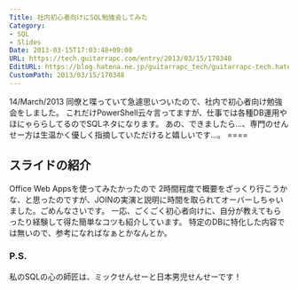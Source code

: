 ```yaml
---
Title: 社内初心者向けにSQL勉強会してみた
Category:
- SQL
- Slides
Date: 2013-03-15T17:03:48+09:00
URL: https://tech.guitarrapc.com/entry/2013/03/15/170348
EditURL: https://blog.hatena.ne.jp/guitarrapc_tech/guitarrapc-tech.hatenablog.com/atom/entry/11696248318757675534
CustomPath: 2013/03/15/170348
---
```


14/March/2013 同僚と喋っていて急遽思いついたので、社内で初心者向け勉強会をしました。 これだけPowerShell云々言ってますが、仕事では各種DB運用やほにゃららしてるのでSQLネタになります。 あの、できましたら…、専門のせんせー方は生温かく優しく指摘していただけると嬉しいです…。 ====
## スライドの紹介
Office Web Appsを使ってみたかったので
2時間程度で概要をざっくり行こうかな、と思ったのですが、JOINの実演と説明に時間を取られてオーバーしちゃいました。ごめんなさいです。 一応、ごくごく初心者向けに、自分が教えてもらったり経験して得た簡単なコツも紹介しています。 特定のDBに特化した内容では無いので、参考になればなぁとかなんとか。
### P.S.
私のSQLの心の師匠は、ミックせんせーと日本男児せんせーです！
